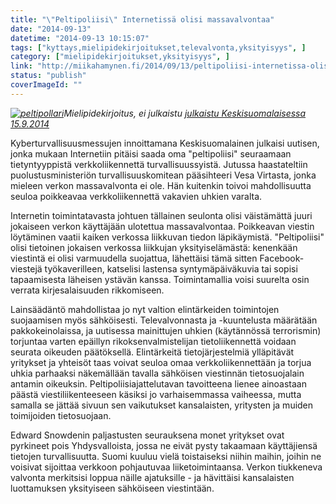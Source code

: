 ```yaml
---
title: "\"Peltipoliisi\" Internetissä olisi massavalvontaa"
date: "2014-09-13"
datetime: "2014-09-13 10:15:07"
tags: ["kyttays,mielipidekirjoitukset,televalvonta,yksityisyys", ]
category: ["mielipidekirjoitukset,yksityisyys", ]
link: "http://miikahamynen.fi/2014/09/13/peltipoliisi-internetissa-olisi-massavalvontaa/"
status: "publish"
coverImageId: ""
---
```


_[![peltipollari](http://miikahamynen.fi/wp-content/uploads/2014/09/peltipollari-400x129.jpg)](http://miikahamynen.fi/wp-content/uploads/2014/09/peltipollari.jpg)Mielipidekirjoitus, ei julkaistu [julkaistu Keskisuomalaisessa 15.9.2014](http://www.ksml.fi/mielipide/mielipidekirjoitukset/ei-peltipoliisia-nettiin/1895687)_

Kyberturvallisuusmessujen innoittamana Keskisuomalainen julkaisi uutisen, jonka mukaan Internetiin pitäisi saada oma "peltipoliisi" seuraamaan tietyntyyppistä verkkoliikennettä turvallisuussyistä. Jutussa haastateltiin puolustusministeriön turvallisuuskomitean pääsihteeri Vesa Virtasta, jonka mieleen verkon massavalvonta ei ole. Hän kuitenkin toivoi mahdollisuutta seuloa poikkeavaa verkkoliikennettä vakavien uhkien varalta.

Internetin toimintatavasta johtuen tällainen seulonta olisi väistämättä juuri jokaiseen verkon käyttäjään ulotettua massavalvontaa. Poikkeavan viestin löytäminen vaatii kaiken verkossa liikkuvan tiedon läpikäymistä. "Peltipoliisi" olisi tietoinen jokaisen verkossa liikkujan yksityiselämästä: kenenkään viestintä ei olisi varmuudella suojattua, lähettäisi tämä sitten Facebook-viestejä työkaverilleen, katselisi lastensa syntymäpäiväkuvia tai sopisi tapaamisesta läheisen ystävän kanssa. Toimintamallia voisi suurelta osin verrata kirjesalaisuuden rikkomiseen.

Lainsäädäntö mahdollistaa jo nyt valtion elintärkeiden toimintojen suojaamisen myös sähköisesti. Televalvonnasta ja -kuuntelusta määrätään pakkokeinolaissa, ja uutisessa mainittujen uhkien (käytännössä terrorismin) torjuntaa varten epäillyn rikoksenvalmistelijan tietoliikennettä voidaan seurata oikeuden päätöksellä. Elintärkeitä tietojärjestelmiä ylläpitävät yritykset ja yhteisöt taas voivat seuloa omaa verkkoliikennettään ja torjua uhkia parhaaksi näkemällään tavalla sähköisen viestinnän tietosuojalain antamin oikeuksin. Peltipoliisiajattelutavan tavoitteena lienee ainoastaan päästä viestiliikenteeseen käsiksi jo varhaisemmassa vaiheessa, mutta samalla se jättää sivuun sen vaikutukset kansalaisten, yritysten ja muiden toimijoiden tietosuojaan.

Edward Snowdenin paljastusten seurauksena monet yritykset ovat pyrkineet pois Yhdysvalloista, jossa ne eivät pysty takaamaan käyttäjiensä tietojen turvallisuutta. Suomi kuuluu vielä toistaiseksi niihin maihin, joihin ne voisivat sijoittaa verkkoon pohjautuvaa liiketoimintaansa. Verkon tiukkeneva valvonta merkitsisi loppua näille ajatuksille - ja hävittäisi kansalaisten luottamuksen yksityiseen sähköiseen viestintään.
